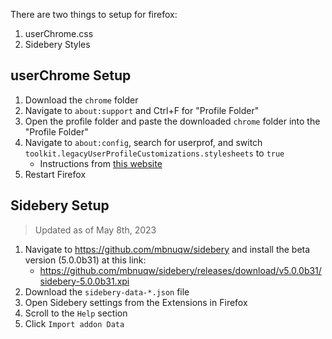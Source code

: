 There are two things to setup for firefox:

1. userChrome.css
2. Sidebery Styles

## userChrome Setup

1. Download the `chrome` folder
2. Navigate to `about:support` and Ctrl+F for "Profile Folder"
3. Open the profile folder and paste the downloaded `chrome` folder into the "Profile Folder"
4. Navigate to `about:config`, search for userprof, and switch `toolkit.legacyUserProfileCustomizations.stylesheets` to `true`
	- Instructions from [this website](https://www.userchrome.org/how-create-userchrome-css.html)
5. Restart Firefox

## Sidebery Setup

>Updated as of May 8th, 2023

1. Navigate to https://github.com/mbnuqw/sidebery and install the beta version (5.0.0b31) at this link:
	- https://github.com/mbnuqw/sidebery/releases/download/v5.0.0b31/sidebery-5.0.0b31.xpi
2. Download the `sidebery-data-*.json` file
3. Open Sidebery settings from the Extensions in Firefox
4. Scroll to the `Help` section
5. Click `Import addon Data` 

